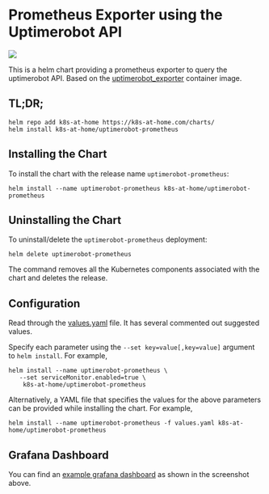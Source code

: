 # Prometheus Exporter using the Uptimerobot API

![](https://raw.githubusercontent.com/lekpamartin/uptimerobot_exporter/master/dashboards/dashboard.PNG)

This is a helm chart providing a prometheus exporter to query the uptimerobot API.  Based on the [uptimerobot_exporter](https://github.com/lekpamartin/uptimerobot_exporter) container image.

## TL;DR;

```console
helm repo add k8s-at-home https://k8s-at-home.com/charts/
helm install k8s-at-home/uptimerobot-prometheus
```

## Installing the Chart

To install the chart with the release name `uptimerobot-prometheus`:

```console
helm install --name uptimerobot-prometheus k8s-at-home/uptimerobot-prometheus
```

## Uninstalling the Chart

To uninstall/delete the `uptimerobot-prometheus` deployment:

```console
helm delete uptimerobot-prometheus
```

The command removes all the Kubernetes components associated with the chart and deletes the release.

## Configuration

Read through the [values.yaml](https://github.com/k8s-at-home/charts/blob/master/charts/uptimerobot-prometheus/values.yaml) file. It has several commented out suggested values.

Specify each parameter using the `--set key=value[,key=value]` argument to `helm install`. For example,

```console
helm install --name uptimerobot-prometheus \
   --set serviceMonitor.enabled=true \
    k8s-at-home/uptimerobot-prometheus
```

Alternatively, a YAML file that specifies the values for the above parameters can be provided while installing the chart. For example,

```console
helm install --name uptimerobot-prometheus -f values.yaml k8s-at-home/uptimerobot-prometheus
```

## Grafana Dashboard

You can find an [example grafana dashboard](https://github.com/lekpamartin/uptimerobot_exporter/blob/master/dashboards/grafana.json) as shown in the screenshot above.
